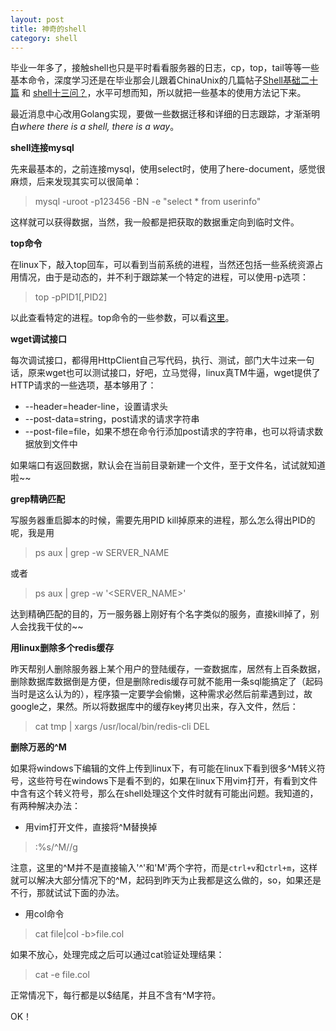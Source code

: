 ```yaml
---
layout: post
title: 神奇的shell
category: shell
---
```


毕业一年多了，接触shell也只是平时看看服务器的日志，cp，top，tail等等一些基本命令，深度学习还是在毕业那会儿跟着ChinaUnix的几篇帖子[Shell基础二十篇](http://bbs.chinaunix.net/thread-452942-1-1.html) 和 [shell十三问？](http://bbs.chinaunix.net/thread-218853-1-1.html)，水平可想而知，所以就把一些基本的使用方法记下来。

最近消息中心改用Golang实现，要做一些数据迁移和详细的日志跟踪，才渐渐明白*where there is a shell, there is a way*。

**shell连接mysql**

先来最基本的，之前连接mysql，使用select时，使用了here-document，感觉很麻烦，后来发现其实可以很简单：  

>mysql -uroot -p123456 -BN -e "select * from userinfo"   

这样就可以获得数据，当然，我一般都是把获取的数据重定向到临时文件。  

**top命令**

在linux下，敲入top回车，可以看到当前系统的进程，当然还包括一些系统资源占用情况，由于是动态的，并不利于跟踪某一个特定的进程，可以使用-p选项：  

> top -pPID1[,PID2]  

以此查看特定的进程。top命令的一些参数，可以看[这里](http://os.51cto.com/art/201108/285581.htm)。  

**wget调试接口**

每次调试接口，都得用HttpClient自己写代码，执行、测试，部门大牛过来一句话，原来wget也可以测试接口，好吧，立马觉得，linux真TM牛逼，wget提供了HTTP请求的一些选项，基本够用了：  

 * --header=header-line，设置请求头  
 * --post-data=string，post请求的请求字符串  
 * --post-file=file，如果不想在命令行添加post请求的字符串，也可以将请求数据放到文件中  

如果端口有返回数据，默认会在当前目录新建一个文件，至于文件名，试试就知道啦~~  

**grep精确匹配**

写服务器重启脚本的时候，需要先用PID kill掉原来的进程，那么怎么得出PID的呢，我是用  

> ps aux \| grep -w SERVER_NAME  

或者  

> ps aux \| grep -w '\<SERVER_NAME\>'  

达到精确匹配的目的，万一服务器上刚好有个名字类似的服务，直接kill掉了，别人会找我干仗的~~  

**用linux删除多个redis缓存**

昨天帮别人删除服务器上某个用户的登陆缓存，一查数据库，居然有上百条数据，删除数据库数据倒是方便，但是删除redis缓存可就不能用一条sql能搞定了（起码当时是这么认为的），程序猿一定要学会偷懒，这种需求必然后前辈遇到过，故google之，果然。所以将数据库中的缓存key拷贝出来，存入文件，然后：  

> cat tmp \| xargs /usr/local/bin/redis-cli DEL  

**删除万恶的^M**

如果将windows下编辑的文件上传到linux下，有可能在linux下看到很多^M转义符号，这些符号在windows下是看不到的，如果在linux下用vim打开，有看到文件中含有这个转义符号，那么在shell处理这个文件时就有可能出问题。我知道的，有两种解决办法：  

 * 用vim打开文件，直接将^M替换掉  

> :%s/^M//g

 注意，这里的^M并不是直接输入'^'和'M'两个字符，而是`ctrl+v`和`ctrl+m`，这样就可以解决大部分情况下的^M，起码到昨天为止我都是这么做的，so，如果还是不行，那就试试下面的办法。  

 * 用col命令  

> cat file|col -b>file.col

 如果不放心，处理完成之后可以通过cat验证处理结果：    

> cat -e file.col  

 正常情况下，每行都是以$结尾，并且不含有^M字符。  

OK！

